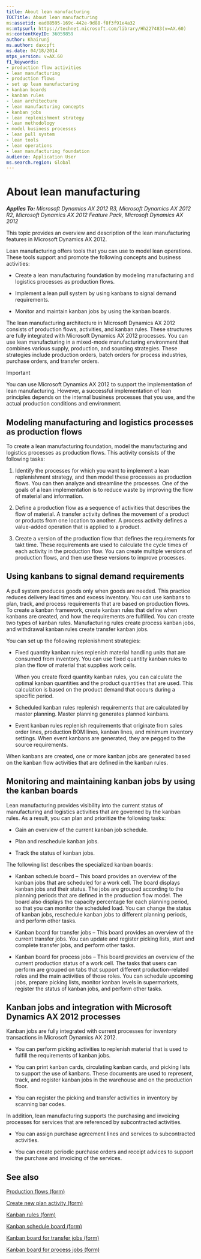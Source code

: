 ```yaml
---
title: About lean manufacturing
TOCTitle: About lean manufacturing
ms:assetid: ead08595-169c-442e-9d88-f8f3f91e4a32
ms:mtpsurl: https://technet.microsoft.com/library/Hh227483(v=AX.60)
ms:contentKeyID: 36059859
author: Khairunj
ms.author: daxcpft
ms.date: 04/18/2014
mtps_version: v=AX.60
f1_keywords:
- production flow activities
- lean manufacturing
- production flows
- set up lean manufacturing
- kanban boards
- kanban rules
- lean architecture
- lean manufacturing concepts
- kanban jobs
- lean replenishment strategy
- lean methodology
- model business processes
- lean pull system
- lean tools
- lean operations
- lean manufacturing foundation
audience: Application User
ms.search.region: Global
---
```


# About lean manufacturing 


_**Applies To:** Microsoft Dynamics AX 2012 R3, Microsoft Dynamics AX 2012 R2, Microsoft Dynamics AX 2012 Feature Pack, Microsoft Dynamics AX 2012_

This topic provides an overview and description of the lean manufacturing features in Microsoft Dynamics AX 2012.

Lean manufacturing offers tools that you can use to model lean operations. These tools support and promote the following concepts and business activities:

  - Create a lean manufacturing foundation by modeling manufacturing and logistics processes as production flows.

  - Implement a lean pull system by using kanbans to signal demand requirements.

  - Monitor and maintain kanban jobs by using the kanban boards.

The lean manufacturing architecture in Microsoft Dynamics AX 2012 consists of production flows, activities, and kanban rules. These structures are fully integrated with Microsoft Dynamics AX 2012 processes. You can use lean manufacturing in a mixed-mode manufacturing environment that combines various supply, production, and sourcing strategies. These strategies include production orders, batch orders for process industries, purchase orders, and transfer orders.


> [!IMPORTANT]
> <P>You can use Microsoft Dynamics AX 2012 to support the implementation of lean manufacturing. However, a successful implementation of lean principles depends on the internal business processes that you use, and the actual production conditions and environment.</P>



## Modeling manufacturing and logistics processes as production flows

To create a lean manufacturing foundation, model the manufacturing and logistics processes as production flows. This activity consists of the following tasks:

1.  Identify the processes for which you want to implement a lean replenishment strategy, and then model these processes as production flows. You can then analyze and streamline the processes. One of the goals of a lean implementation is to reduce waste by improving the flow of material and information.

2.  Define a production flow as a sequence of activities that describes the flow of material. A transfer activity defines the movement of a product or products from one location to another. A process activity defines a value-added operation that is applied to a product.

3.  Create a version of the production flow that defines the requirements for takt time. These requirements are used to calculate the cycle times of each activity in the production flow. You can create multiple versions of production flows, and then use these versions to improve processes.

## Using kanbans to signal demand requirements

A pull system produces goods only when goods are needed. This practice reduces delivery lead times and excess inventory. You can use kanbans to plan, track, and process requirements that are based on production flows. To create a kanban framework, create kanban rules that define when kanbans are created, and how the requirements are fulfilled. You can create two types of kanban rules. Manufacturing rules create process kanban jobs, and withdrawal kanban rules create transfer kanban jobs.

You can set up the following replenishment strategies:

  - Fixed quantity kanban rules replenish material handling units that are consumed from inventory. You can use fixed quantity kanban rules to plan the flow of material that supplies work cells.
    
    When you create fixed quantity kanban rules, you can calculate the optimal kanban quantities and the product quantities that are used. This calculation is based on the product demand that occurs during a specific period.

  - Scheduled kanban rules replenish requirements that are calculated by master planning. Master planning generates planned kanbans.

  - Event kanban rules replenish requirements that originate from sales order lines, production BOM lines, kanban lines, and minimum inventory settings. When event kanbans are generated, they are pegged to the source requirements.

When kanbans are created, one or more kanban jobs are generated based on the kanban flow activities that are defined in the kanban rules.

## Monitoring and maintaining kanban jobs by using the kanban boards

Lean manufacturing provides visibility into the current status of manufacturing and logistics activities that are governed by the kanban rules. As a result, you can plan and prioritize the following tasks:

  - Gain an overview of the current kanban job schedule.

  - Plan and reschedule kanban jobs.

  - Track the status of kanban jobs.

The following list describes the specialized kanban boards:

  - Kanban schedule board – This board provides an overview of the kanban jobs that are scheduled for a work cell. The board displays kanban jobs and their status. The jobs are grouped according to the planning periods that are defined in the production flow model. The board also displays the capacity percentage for each planning period, so that you can monitor the scheduled load. You can change the status of kanban jobs, reschedule kanban jobs to different planning periods, and perform other tasks.

  - Kanban board for transfer jobs – This board provides an overview of the current transfer jobs. You can update and register picking lists, start and complete transfer jobs, and perform other tasks.

  - Kanban board for process jobs – This board provides an overview of the current production status of a work cell. The tasks that users can perform are grouped on tabs that support different production-related roles and the main activities of those roles. You can schedule upcoming jobs, prepare picking lists, monitor kanban levels in supermarkets, register the status of kanban jobs, and perform other tasks.

## Kanban jobs and integration with Microsoft Dynamics AX 2012 processes

Kanban jobs are fully integrated with current processes for inventory transactions in Microsoft Dynamics AX 2012.

  - You can perform picking activities to replenish material that is used to fulfill the requirements of kanban jobs.

  - You can print kanban cards, circulating kanban cards, and picking lists to support the use of kanbans. These documents are used to represent, track, and register kanban jobs in the warehouse and on the production floor.

  - You can register the picking and transfer activities in inventory by scanning bar codes.

In addition, lean manufacturing supports the purchasing and invoicing processes for services that are referenced by subcontracted activities.

  - You can assign purchase agreement lines and services to subcontracted activities.

  - You can create periodic purchase orders and receipt advices to support the purchase and invoicing of the services.

## See also

[Production flows (form)](https://technet.microsoft.com/library/hh208997\(v=ax.60\))

[Create new plan activity (form)](https://technet.microsoft.com/library/hh227522\(v=ax.60\))

[Kanban rules (form)](https://technet.microsoft.com/library/hh227370\(v=ax.60\))

[Kanban schedule board (form)](https://technet.microsoft.com/library/hh597153\(v=ax.60\))

[Kanban board for transfer jobs (form)](https://technet.microsoft.com/library/hh781100\(v=ax.60\))

[Kanban board for process jobs (form)](https://technet.microsoft.com/library/hh781101\(v=ax.60\))

  


